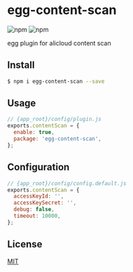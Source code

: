 # egg-content-scan

![npm](https://img.shields.io/npm/dt/egg-content-scan.svg)
![npm](https://img.shields.io/npm/v/egg-content-scan.svg)

egg plugin for alicloud content scan

## Install

```bash
$ npm i egg-content-scan --save
```

## Usage

```js
// {app_root}/config/plugin.js
exports.contentScan = {
  enable: true,
  package: 'egg-content-scan',
};
```

## Configuration

```js
// {app_root}/config/config.default.js
exports.contentScan = {
  accessKeyId: '',
  accessKeySecret: '',
  debug: false,
  timeout: 10000,
};
```

## License

[MIT](LICENSE)
